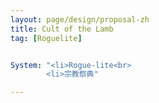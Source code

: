 ```yaml
---
layout: page/design/proposal-zh
title: Cult of the Lamb
tag: [Roguelite]


System: "<li>Rogue-lite<br>
        <li>宗教祭典"

---
```


